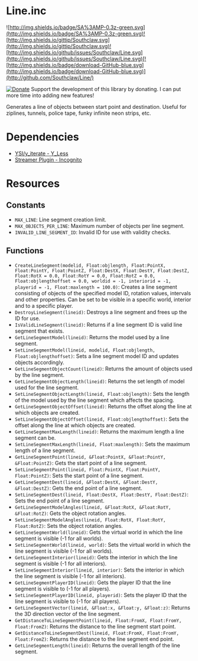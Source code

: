 # Line.inc

![http://img.shields.io/badge/SA%3AMP-0.3z-green.svg](http://img.shields.io/badge/SA%3AMP-0.3z-green.svg)![http://img.shields.io/gittip/Southclaw.svg](http://img.shields.io/gittip/Southclaw.svg)![http://img.shields.io/github/issues/Southclaw/Line.svg](http://img.shields.io/github/issues/Southclaw/Line.svg)[![http://img.shields.io/badge/download-GitHub-blue.svg](http://img.shields.io/badge/download-GitHub-blue.svg)](http://github.com/Southclaw/Line/)

[![Donate](https://www.paypalobjects.com/en_GB/i/btn/btn_donate_SM.gif)](https://www.paypal.com/cgi-bin/webscr?cmd=_s-xclick&hosted_button_id=M7WJU7YN8PKGQ) Support the development of this library by donating. I can put more time into adding new features!

Generates a line of objects between start point and destination. Useful for ziplines, tunnels, police tape, funky infinite neon strips, etc.


# Dependencies

- [YSI/y_iterate - Y_Less](http://github.com/Y-Less/YSI)
- [Streamer Plugin - Incognito](http://github.com/samp-incognito/samp-streamer-plugin)


# Resources


## Constants

- ```MAX_LINE```: Line segment creation limit.
- ```MAX_OBJECTS_PER_LINE```: Maximum number of objects per line segment.
- ```INVALID_LINE_SEGMENT_ID```: Invalid ID for use with validity checks.


## Functions

- ```CreateLineSegment(modelid, Float:objlength, Float:PointX, Float:PointY, Float:PointZ, Float:DestX, Float:DestY, Float:DestZ, Float:RotX = 0.0, Float:RotY = 0.0, Float:RotZ = 0.0, Float:objlengthoffset = 0.0, worldid = -1, interiorid = -1, playerid = -1, Float:maxlength = 100.0)```: Creates a line segment consisting of objects of the specified model ID, rotation values, intervals and other properties. Can be set to be visible in a specific world, interior and to a specific player.
- ```DestroyLineSegment(lineid)```: Destroys a line segment and frees up the ID for use.
- ```IsValidLineSegment(lineid)```: Returns if a line segment ID is valid line segment that exists.
- ```GetLineSegmentModel(lineid)```: Returns the model used by a line segment.
- ```SetLineSegmentModel(lineid, modelid, Float:objlength, Float:objlengthoffset)```: Sets a line segment model ID and updates objects accordingly.
- ```GetLineSegmentObjectCount(lineid)```: Returns the amount of objects used by the line segment.
- ```GetLineSegmentObjectLength(lineid)```: Returns the set length of model used for the line segment.
- ```SetLineSegmentObjectLength(lineid, Float:objlength)```: Sets the length of the model used by the line segment which affects the spacing.
- ```GetLineSegmentObjectOffset(lineid)```: Returns the offset along the line at which objects are created.
- ```SetLineSegmentObjectOffset(lineid, Float:objlengthoffset)```: Sets the offset along the line at which objects are created.
- ```GetLineSegmentMaxLength(lineid)```: Returns the maximum length a line segment can be.
- ```SetLineSegmentMaxLength(lineid, Float:maxlength)```: Sets the maximum length of a line segment.
- ```GetLineSegmentPoint(lineid, &Float:PointX, &Float:PointY, &Float:PointZ)```: Gets the start point of a line segment.
- ```SetLineSegmentPoint(lineid, Float:PointX, Float:PointY, Float:PointZ)```: Sets the start point of a line segment.
- ```GetLineSegmentDest(lineid, &Float:DestX, &Float:DestY, &Float:DestZ)```: Gets the end point of a line segment.
- ```SetLineSegmentDest(lineid, Float:DestX, Float:DestY, Float:DestZ)```: Sets the end point of a line segment.
- ```GetLineSegmentModelAngles(lineid, &Float:RotX, &Float:RotY, &Float:RotZ)```: Gets the object rotation angles.
- ```SetLineSegmentModelAngles(lineid, Float:RotX, Float:RotY, Float:RotZ)```: Sets the object rotation angles.
- ```GetLineSegmentWorld(lineid)```: Gets the virtual world in which the line segment is visible (-1 for all worlds).
- ```SetLineSegmentWorld(lineid, world)```: Sets the virtual world in which the line segment is visible (-1 for all worlds).
- ```GetLineSegmentInterior(lineid)```: Gets the interior in which the line segment is visible (-1 for all interiors).
- ```SetLineSegmentInterior(lineid, interior)```: Sets the interior in which the line segment is visible (-1 for all interiors).
- ```GetLineSegmentPlayerID(lineid)```: Gets the player ID that the line segment is visible to (-1 for all players).
- ```SetLineSegmentPlayerID(lineid, playerid)```: Sets the player ID that the line segment is visible to (-1 for all players).
- ```GetLineSegmentVector(lineid, &Float:x, &Float:y, &Float:z)```: Returns the 3D direction vector of the line segment.
- ```GetDistanceToLineSegmentPoint(lineid, Float:FromX, Float:FromY, Float:FromZ)```: Returns the distance to the line segment start point.
- ```GetDistanceToLineSegmentDest(lineid, Float:FromX, Float:FromY, Float:FromZ)```: Returns the distance to the line segment end point.
- ```GetLineSegmentLength(lineid)```: Returns the overall length of the line segment.
